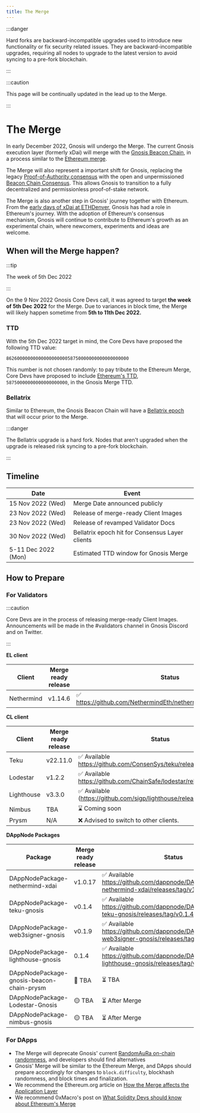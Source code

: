```yaml
---
title: The Merge
---
```

:::danger

Hard forks are backward-incompatible upgrades used to introduce new functionality or fix security related issues. They are backward-incompatible upgrades, requiring all nodes to upgrade to the latest version to avoid syncing to a pre-fork blockchain.

:::

:::caution

This page will be continually updated in the lead up to the Merge. 

:::

# The Merge

In early December 2022, Gnosis will undergo the Merge. The current Gnosis execution layer (formerly xDai) will merge with the [Gnosis Beacon Chain](../consensus/gbc.md), in a process similar to the [Ethereum merge](https://ethereum.org/en/upgrades/merge/). 

The Merge will also represent a important shift for Gnosis, replacing the legacy [Proof-of-Authority consensus](../consensus/aura.md) with the open and unpermissioned [Beacon Chain Consensus](../consensus/gbc.md). This allows Gnosis to transition to a fully decentralized and permissionless proof-of-stake network. 

The Merge is also another step in Gnosis' journey together with Ethereum. From the [early days of xDai at ETHDenver](https://developers.gnosischain.com/about-gc/use-cases/cryptocurrency-for-events-and-conferences/ethdenver), Gnosis has had a role in Ethereum's journey. With the adoption of Ethereum's consensus mechanism, Gnosis will continue to contribute to Ethereum's growth as an experimental chain, where newcomers, experiments and ideas are welcome. 

## When will the Merge happen?

:::tip

The week of 5th Dec 2022

:::

On the 9 Nov 2022 Gnosis Core Devs call, it was agreed to target **the week of 5th Dec 2022** for the Merge. Due to variances in block time, the Merge will likely happen sometime from **5th to 11th Dec 2022.**

### TTD

With the 5th Dec 2022 target in mind, the Core Devs have proposed the following TTD value: 

```
8626000000000000000000058750000000000000000000
```

This number is not chosen randomly: to pay tribute to the Ethereum Merge, Core Devs have proposed to include [Ethereum's TTD](https://notes.ethereum.org/@MarioHavel/merge-ttd), `58750000000000000000000`, in the Gnosis Merge TTD. 

### Bellatrix

Similar to Ethereum, the Gnosis Beacon Chain will have a [Bellatrix epoch](https://blog.ethereum.org/2022/08/24/mainnet-merge-announcement) that will occur prior to the Merge. 

:::danger

The Bellatrix upgrade is a hard fork. Nodes that aren't upgraded when the upgrade is released risk syncing to a pre-fork blockchain. 

:::

## Timeline

| Date                | Event                                           |
| ------------------- | ----------------------------------------------- |
| 15 Nov 2022 (Wed)   | Merge Date announced publicly                   |
| 23 Nov 2022 (Wed)   | Release of merge-ready Client Images            |
| 23 Nov 2022 (Wed)   | Release of revamped Validator Docs              |
| 30 Nov 2022 (Wed)   | Bellatrix epoch hit for Consensus Layer clients |
| 5-11 Dec 2022 (Mon) | Estimated TTD window for Gnosis Merge           |

## How to Prepare

### For Validators

:::caution

Core Devs are in the process of releasing merge-ready Client Images. Announcements will be made in the #validators channel in Gnosis Discord and on Twitter.

:::

**EL client**

| Client     | Merge ready release | Status                                                             |
| ---------- | ------------------- | ------------------------------------------------------------------ |
| Nethermind | v1.14.6             | ✅ https://github.com/NethermindEth/nethermind/releases/tag/1.14.6 |

**CL client**

| Client     | Merge ready release | Status                                                                 |
| ---------- | ------------------- | ---------------------------------------------------------------------- |
| Teku       | v22.11.0            | ✅ Available https://github.com/ConsenSys/teku/releases/tag/22.11.0    |
| Lodestar   | v1.2.2              | ✅ Available https://github.com/ChainSafe/lodestar/releases/tag/v1.2.2 |
| Lighthouse | v3.3.0              | ✅ Available (https://github.com/sigp/lighthouse/releases/tag/v3.3.0)  |
| Nimbus     | TBA                 | ⌛ Coming soon                                                          |
| Prysm      | N/A                 | ❌ Advised to switch to other clients.                                 |

**DAppNode Packages**

| Package                                   | Merge ready release | Status                                                                                         |
| ----------------------------------------- | ------------------- | ---------------------------------------------------------------------------------------------- |
| DAppNodePackage-nethermind-xdai           | v1.0.17             | ✅ Available https://github.com/dappnode/DAppNodePackage-nethermind-xdai/releases/tag/v1.0.17  |
| DAppNodePackage-teku-gnosis               | v0.1.4              | ✅ Available https://github.com/dappnode/DAppNodePackage-teku-gnosis/releases/tag/v0.1.4       |
| DAppNodePackage-web3signer-gnosis         | v0.1.9              | ✅ Available https://github.com/dappnode/DAppNodePackage-web3signer-gnosis/releases/tag/v0.1.9 |
| DAppNodePackage-lighthouse-gnosis         | 0.1.4               | ✅ Available https://github.com/dappnode/DAppNodePackage-lighthouse-gnosis/releases/tag/v0.1.4 |
| DAppNodePackage-gnosis-beacon-chain-prysm | 🚫 TBA             | ⏳ TBA                                                                                          |
| DAppNodePackage-Lodestar-Gnosis           | 🟡 TBA             | ⏳ After Merge                                                                                  |
| DAppNodePackage-nimbus-gnosis             | 🟡 TBA             | ⏳ After Merge                                                                                  |

### For DApps

- The Merge will deprecate Gnosis' current [RandomAuRa on-chain randomness](https://developers.gnosischain.com/for-developers/on-chain-random-numbers/randomness-faqs), and developers should find alternatives
- Gnosis' Merge will be similar to the Ethereum Merge, and DApps should prepare accordingly for changes to `block.difficulty`, blockhash randomness, and block times and finalization.
- We recommend the Ethereum.org article on [How the Merge affects the Application Layer](https://blog.ethereum.org/2021/11/29/how-the-merge-impacts-app-layer)
- We recommend 0xMacro's post on [What Solidity Devs should know about Ethereum's Merge](https://0xmacro.com/blog/what-solidity-devs-should-know-about-ethereums-merge/)
